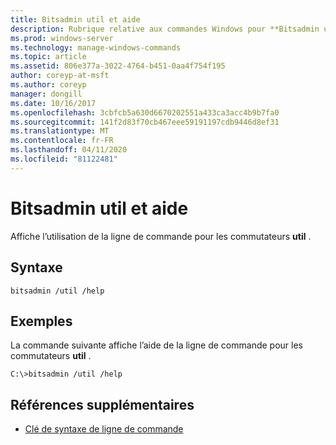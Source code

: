 ```yaml
---
title: Bitsadmin util et aide
description: Rubrique relative aux commandes Windows pour **Bitsadmin util et Help**, qui affiche l’utilisation de la ligne de commande pour les commutateurs util.
ms.prod: windows-server
ms.technology: manage-windows-commands
ms.topic: article
ms.assetid: 806e377a-3022-4764-b451-0aa4f754f195
author: coreyp-at-msft
ms.author: coreyp
manager: dongill
ms.date: 10/16/2017
ms.openlocfilehash: 3cbfcb5a630d6670202551a433ca3acc4b9b7fa0
ms.sourcegitcommit: 141f2d83f70cb467eee59191197cdb9446d8ef31
ms.translationtype: MT
ms.contentlocale: fr-FR
ms.lasthandoff: 04/11/2020
ms.locfileid: "81122481"
---
```

# <a name="bitsadmin-util-and-help"></a>Bitsadmin util et aide

Affiche l’utilisation de la ligne de commande pour les commutateurs **util** .

## <a name="syntax"></a>Syntaxe

```
bitsadmin /util /help
```

## <a name="examples"></a>Exemples

La commande suivante affiche l’aide de la ligne de commande pour les commutateurs **util** .

```
C:\>bitsadmin /util /help
```

## <a name="additional-references"></a>Références supplémentaires

- [Clé de syntaxe de ligne de commande](command-line-syntax-key.md)